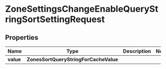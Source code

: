 

# ZoneSettingsChangeEnableQueryStringSortSettingRequest


## Properties

| Name | Type | Description | Notes |
|------------ | ------------- | ------------- | -------------|
|**value** | **ZonesSortQueryStringForCacheValue** |  |  |




